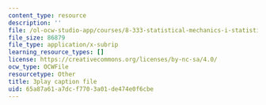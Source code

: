 ```yaml
---
content_type: resource
description: ''
file: /ol-ocw-studio-app/courses/8-333-statistical-mechanics-i-statistical-mechanics-of-particles-fall-2013/65a87a61a7dcf7703a01de474e0f6cbe_tGxUu5BTc.srt
file_size: 86879
file_type: application/x-subrip
learning_resource_types: []
license: https://creativecommons.org/licenses/by-nc-sa/4.0/
ocw_type: OCWFile
resourcetype: Other
title: 3play caption file
uid: 65a87a61-a7dc-f770-3a01-de474e0f6cbe
---
```

